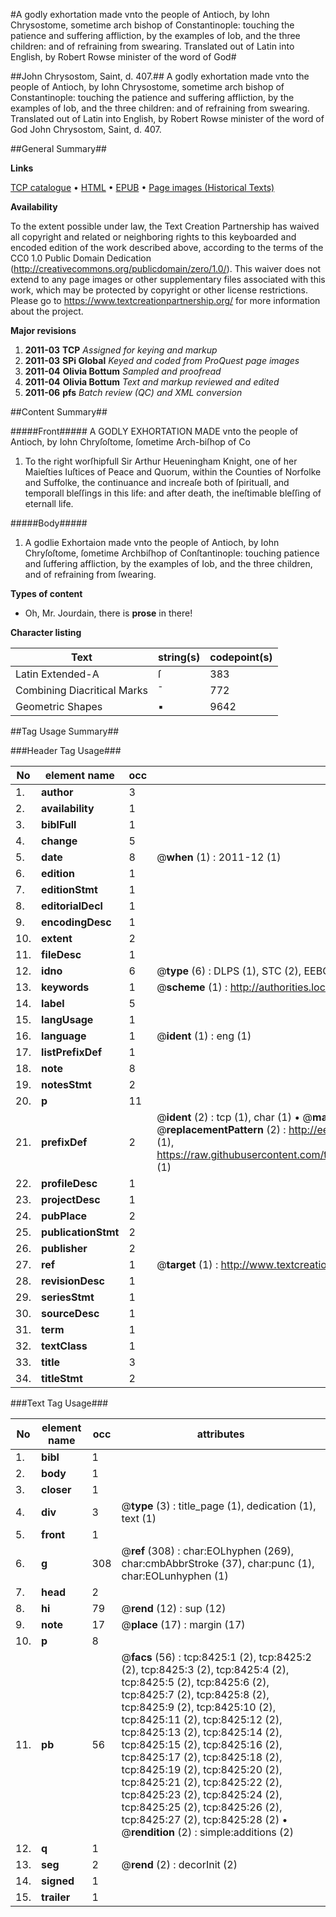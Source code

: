#A godly exhortation made vnto the people of Antioch, by Iohn Chrysostome, sometime arch bishop of Constantinople: touching the patience and suffering affliction, by the examples of Iob, and the three children: and of refraining from swearing. Translated out of Latin into English, by Robert Rowse minister of the word of God#

##John Chrysostom, Saint, d. 407.##
A godly exhortation made vnto the people of Antioch, by Iohn Chrysostome, sometime arch bishop of Constantinople: touching the patience and suffering affliction, by the examples of Iob, and the three children: and of refraining from swearing. Translated out of Latin into English, by Robert Rowse minister of the word of God
John Chrysostom, Saint, d. 407.

##General Summary##

**Links**

[TCP catalogue](http://www.ota.ox.ac.uk/tcp/)  • 
[HTML](http://tei.it.ox.ac.uk/tcp/Texts-HTML/free/A04/A04506.html)  • 
[EPUB](http://tei.it.ox.ac.uk/tcp/Texts-EPUB/free/A04/A04506.epub) • 
[Page images (Historical Texts)](https://historicaltexts.jisc.ac.uk/eebo-99843677e)

**Availability**

To the extent possible under law, the Text Creation Partnership has waived all copyright and related or neighboring rights to this keyboarded and encoded edition of the work described above, according to the terms of the CC0 1.0 Public Domain Dedication (http://creativecommons.org/publicdomain/zero/1.0/). This waiver does not extend to any page images or other supplementary files associated with this work, which may be protected by copyright or other license restrictions. Please go to https://www.textcreationpartnership.org/ for more information about the project.

**Major revisions**

1. __2011-03__ __TCP__ *Assigned for keying and markup*
1. __2011-03__ __SPi Global__ *Keyed and coded from ProQuest page images*
1. __2011-04__ __Olivia Bottum__ *Sampled and proofread*
1. __2011-04__ __Olivia Bottum__ *Text and markup reviewed and edited*
1. __2011-06__ __pfs__ *Batch review (QC) and XML conversion*

##Content Summary##

#####Front#####
A GODLY EXHORTATION MADE vnto the people of Antioch, by Iohn Chryſoſtome, ſometime Arch-biſhop of Co
1. To the right worſhipfull Sir Arthur Heueningham Knight, one of her Maieſties Iuſtices of Peace and Quorum, within the Counties of Norfolke and Suffolke, the continuance and increaſe both of ſpirituall, and temporall bleſſings in this life: and after death, the ineſtimable bleſſing of eternall life.

#####Body#####

1. A godlie Exhortaion made vnto the people of Antioch, by Iohn Chryſoſtome, ſometime Archbiſhop of Conſtantinople: touching patience and ſuffering affliction, by the examples of Iob, and the three children, and of refraining from ſwearing.

**Types of content**

  * Oh, Mr. Jourdain, there is **prose** in there!

**Character listing**


|Text|string(s)|codepoint(s)|
|---|---|---|
|Latin Extended-A|ſ|383|
|Combining             Diacritical Marks|̄|772|
|Geometric Shapes|▪|9642|

##Tag Usage Summary##

###Header Tag Usage###

|No|element name|occ|attributes|
|---|---|---|---|
|1.|__author__|3||
|2.|__availability__|1||
|3.|__biblFull__|1||
|4.|__change__|5||
|5.|__date__|8| @__when__ (1) : 2011-12 (1)|
|6.|__edition__|1||
|7.|__editionStmt__|1||
|8.|__editorialDecl__|1||
|9.|__encodingDesc__|1||
|10.|__extent__|2||
|11.|__fileDesc__|1||
|12.|__idno__|6| @__type__ (6) : DLPS (1), STC (2), EEBO-CITATION (1), PROQUEST (1), VID (1)|
|13.|__keywords__|1| @__scheme__ (1) : http://authorities.loc.gov/ (1)|
|14.|__label__|5||
|15.|__langUsage__|1||
|16.|__language__|1| @__ident__ (1) : eng (1)|
|17.|__listPrefixDef__|1||
|18.|__note__|8||
|19.|__notesStmt__|2||
|20.|__p__|11||
|21.|__prefixDef__|2| @__ident__ (2) : tcp (1), char (1)  •  @__matchPattern__ (2) : ([0-9\-]+):([0-9IVX]+) (1), (.+) (1)  •  @__replacementPattern__ (2) : http://eebo.chadwyck.com/downloadtiff?vid=$1&page=$2 (1), https://raw.githubusercontent.com/textcreationpartnership/Texts/master/tcpchars.xml#$1 (1)|
|22.|__profileDesc__|1||
|23.|__projectDesc__|1||
|24.|__pubPlace__|2||
|25.|__publicationStmt__|2||
|26.|__publisher__|2||
|27.|__ref__|1| @__target__ (1) : http://www.textcreationpartnership.org/docs/. (1)|
|28.|__revisionDesc__|1||
|29.|__seriesStmt__|1||
|30.|__sourceDesc__|1||
|31.|__term__|1||
|32.|__textClass__|1||
|33.|__title__|3||
|34.|__titleStmt__|2||


###Text Tag Usage###

|No|element name|occ|attributes|
|---|---|---|---|
|1.|__bibl__|1||
|2.|__body__|1||
|3.|__closer__|1||
|4.|__div__|3| @__type__ (3) : title_page (1), dedication (1), text (1)|
|5.|__front__|1||
|6.|__g__|308| @__ref__ (308) : char:EOLhyphen (269), char:cmbAbbrStroke (37), char:punc (1), char:EOLunhyphen (1)|
|7.|__head__|2||
|8.|__hi__|79| @__rend__ (12) : sup (12)|
|9.|__note__|17| @__place__ (17) : margin (17)|
|10.|__p__|8||
|11.|__pb__|56| @__facs__ (56) : tcp:8425:1 (2), tcp:8425:2 (2), tcp:8425:3 (2), tcp:8425:4 (2), tcp:8425:5 (2), tcp:8425:6 (2), tcp:8425:7 (2), tcp:8425:8 (2), tcp:8425:9 (2), tcp:8425:10 (2), tcp:8425:11 (2), tcp:8425:12 (2), tcp:8425:13 (2), tcp:8425:14 (2), tcp:8425:15 (2), tcp:8425:16 (2), tcp:8425:17 (2), tcp:8425:18 (2), tcp:8425:19 (2), tcp:8425:20 (2), tcp:8425:21 (2), tcp:8425:22 (2), tcp:8425:23 (2), tcp:8425:24 (2), tcp:8425:25 (2), tcp:8425:26 (2), tcp:8425:27 (2), tcp:8425:28 (2)  •  @__rendition__ (2) : simple:additions (2)|
|12.|__q__|1||
|13.|__seg__|2| @__rend__ (2) : decorInit (2)|
|14.|__signed__|1||
|15.|__trailer__|1||
